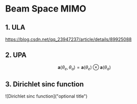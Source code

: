 # Beam Space MIMO

## 1. ULA

https://blog.csdn.net/qq_23947237/article/details/89925088


## 2. UPA

$$\mathbf a(\theta_e, \theta_a)=\mathbf a(\theta_e) \otimes \mathbf a(\theta_a)$$


## 3. Dirichlet sinc function

![Dirichlet sinc function]("optional title")
